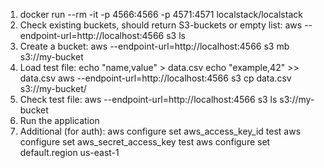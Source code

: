 1. docker run --rm -it -p 4566:4566 -p 4571:4571 localstack/localstack 
2. Check existing buckets, should return S3-buckets or empty list: aws --endpoint-url=http://localhost:4566 s3 ls
3. Create a bucket: aws --endpoint-url=http://localhost:4566 s3 mb s3://my-bucket
4. Load test file: 
   echo "name,value" > data.csv
   echo "example,42" >> data.csv
   aws --endpoint-url=http://localhost:4566 s3 cp data.csv s3://my-bucket/
5. Check test file: aws --endpoint-url=http://localhost:4566 s3 ls s3://my-bucket
6. Run the application
7. Additional (for auth): 
   aws configure set aws_access_key_id test
   aws configure set aws_secret_access_key test
   aws configure set default.region us-east-1

 
    
